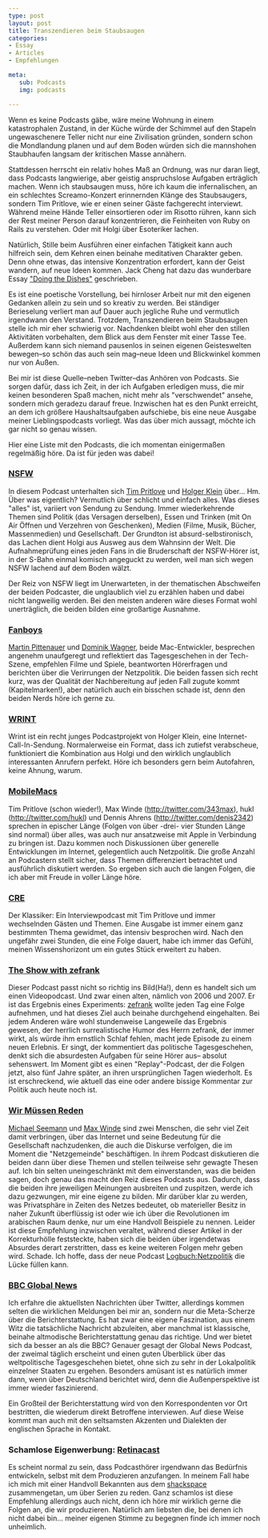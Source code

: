 ```yaml
---
type: post
layout: post
title: Transzendieren beim Staubsaugen
categories:
- Essay
- Articles
- Empfehlungen

meta:
   sub: Podcasts
   img: podcasts

---
```


Wenn es keine Podcasts gäbe, wäre meine Wohnung in einem katastrophalen Zustand, in der Küche würde der Schimmel auf den Stapeln ungewaschenere Teller nicht nur eine Zivilisation gründen, sondern schon die Mondlandung planen und auf dem Boden würden sich die mannshohen Staubhaufen langsam der kritischen Masse annähern.

Stattdessen herrscht ein relativ hohes Maß an Ordnung, was nur daran liegt, dass Podcasts langwierige, aber geistig anspruchslose Aufgaben erträglich machen. Wenn ich staubsaugen muss, höre ich kaum die infernalischen, an ein schlechtes Screamo-Konzert erinnernden Klänge des Staubsaugers, sondern Tim Pritlove, wie er einen seiner Gäste fachgerecht interviewt. Während meine Hände Teller einsortieren oder im Risotto rühren, kann sich der Rest meiner Person darauf konzentrieren, die Feinheiten von Ruby on Rails zu verstehen. Oder mit Holgi über Esoteriker lachen.

Natürlich, Stille beim Ausführen einer einfachen Tätigkeit kann auch hilfreich sein, dem Kehren einen beinahe meditativen Charakter geben. Denn ohne etwas, das intensive Konzentration erfordert, kann der Geist wandern, auf neue Ideen kommen. Jack Cheng hat dazu das wunderbare Essay ["Doing the Dishes"](http://blog.jackcheng.com/post/2523678727/doing-the-dishes) geschrieben.

Es ist eine poetische Vorstellung, bei hirnloser Arbeit nur mit den eigenen Gedanken allein zu sein und so kreativ zu werden. Bei ständiger Berieselung verliert man auf Dauer auch jegliche Ruhe und vermutlich irgendwann den Verstand. Trotzdem, Transzendieren beim Staubsaugen stelle ich mir eher schwierig vor. Nachdenken bleibt wohl eher den stillen Aktivitäten vorbehalten, dem Blick aus dem Fenster mit einer Tasse Tee. Außerdem kann sich niemand pausenlos in seinen eigenen Geisteswelten bewegen–so schön das auch sein mag–neue Ideen und Blickwinkel kommen nur von Außen.

Bei mir ist diese Quelle–neben Twitter–das Anhören von Podcasts. Sie sorgen dafür, dass ich Zeit, in der ich Aufgaben erledigen muss, die mir keinen besonderen Spaß machen, nicht mehr als "verschwendet" ansehe, sondern mich geradezu darauf freue. Inzwischen hat es den Punkt erreicht, an dem ich größere Haushaltsaufgaben aufschiebe, bis eine neue Ausgabe meiner Lieblingspodcasts vorliegt. Was das über mich aussagt, möchte ich gar nicht so genau wissen.


Hier eine Liste mit den Podcasts, die ich momentan einigermaßen regelmäßig höre. Da ist für jeden was dabei!


### [NSFW](http://not-safe-for-work.de)

In diesem Podcast unterhalten sich [Tim Pritlove](http://twitter.com/timpritlove) und [Holger Klein](http://twitter.com/holgi) über... Hm. Über was eigentlich? Vermutlich über schlicht und einfach alles. Was dieses "alles" ist, variiert von Sendung zu Sendung. Immer wiederkehrende Themen sind Politik (das Versagen derselben), Essen und Trinken (mit On Air Öffnen und Verzehren von Geschenken), Medien (Filme, Musik, Bücher, Massenmedien) und Gesellschaft. Der Grundton ist absurd-selbstironisch, das Lachen dient Holgi aus Ausweg aus dem Wahnsinn der Welt. Die Aufnahmeprüfung eines jeden Fans in die Bruderschaft der NSFW-Hörer ist, in der S-Bahn einmal komisch angeguckt zu werden, weil man sich wegen NSFW lachend auf dem Boden wälzt.

Der Reiz von NSFW liegt im Unerwarteten, in der thematischen Abschweifen der beiden Podcaster, die unglaublich viel zu erzählen haben und dabei nicht langweilig werden. Bei den meisten anderen wäre dieses Format wohl unerträglich, die beiden  bilden eine großartige Ausnahme.

### [Fanboys](http://fanboyspodcast.org)

[Martin Pittenauer](http://twitter.com/map) und [Dominik Wagner](http://twitter.com/monkeydom), beide Mac-Entwickler, besprechen angenehm unaufgeregt und reflektiert das Tagesgeschehen in der Tech-Szene, empfehlen Filme und Spiele, beantworten Hörerfragen und berichten über die Verirrungen der Netzpolitik. Die beiden fassen sich recht kurz, was der Qualität der Nachbereitung auf jeden Fall zugute kommt (Kapitelmarken!), aber natürlich auch ein bisschen schade ist, denn den beiden Nerds höre ich gerne zu.

### [WRINT](http://wrint.de)

Wrint ist ein recht junges Podcastprojekt von Holger Klein, eine Internet-Call-In-Sendung. Normalerweise ein Format, dass ich zutiefst verabscheue, funktioniert die Kombination aus Holgi und den wirklich unglaublich interessanten Anrufern perfekt. Höre ich besonders gern beim Autofahren, keine Ahnung, warum.

### [MobileMacs](http://mobilemacs.de)

Tim Pritlove (schon wieder!), Max Winde (http://twitter.com/343max), hukl (http://twitter.com/hukl) und Dennis Ahrens (http://twitter.com/denis2342) sprechen in epischer Länge (Folgen von über -drei- vier Stunden Länge sind normal) über alles, was auch nur ansatzweise mit Apple in Verbindung zu bringen ist. Dazu kommen noch Diskussionen über generelle Entwicklungen im Internet, gelegentlich auch Netzpolitik. Die große Anzahl an Podcastern stellt sicher, dass Themen differenziert betrachtet und ausführlich diskutiert werden. So ergeben sich auch die langen Folgen, die ich aber mit Freude in voller Länge höre. 

### [CRE](http://chaosradio.ccc.de/chaosradio_express.html)

Der Klassiker: Ein Interviewpodcast mit Tim Pritlove und immer wechselnden Gästen und Themen. Eine Ausgabe ist immer einem ganz bestimmten Thema gewidmet, das intensiv besprochen wird. Nach den ungefähr zwei Stunden, die eine Folge dauert, habe ich immer das Gefühl, meinen Wissenshorizont um ein gutes Stück erweitert zu haben.

### [The Show with zefrank](http://www.zefrank.com/theshow/)

Dieser Podcast passt nicht so richtig ins Bild(Ha!), denn es handelt sich um einen Videopodcast. Und zwar einen alten, nämlich von 2006 und 2007. Er ist das Ergebnis eines Experiments: [zefrank](http://twitter.com/zefrank) wollte jeden Tag eine Folge aufnehmen, und hat dieses Ziel auch beinahe durchgehend eingehalten. Bei jedem Anderen wäre wohl stundenweise Langeweile das Ergebnis gewesen, der herrlich surrealistische Humor des Herrn zefrank, der immer wirkt, als würde ihm ernstlich Schlaf fehlen, macht jede Episode zu einem neuen Erlebnis. Er singt, der kommentiert das politische Tagesgeschehen, denkt sich die absurdesten Aufgaben für seine Hörer aus– absolut sehenswert. Im Moment gibt es einen "Replay"-Podcast, der die Folgen jetzt, also fünf Jahre später, an ihren ursprünglichen Tagen wiederholt. Es ist erschreckend, wie aktuell das eine oder andere bissige Kommentar zur Politik auch heute noch ist.


### [Wir Müssen Reden](http://wir.muessenreden.de)

[Michael Seemann](http://twitter.com/mspro) und [Max Winde](http://twitter.com/343max) sind zwei Menschen, die sehr viel Zeit damit verbringen, über das Internet und seine Bedeutung für die Gesellschaft nachzudenken, die auch die Diskurse verfolgen, die im Moment die "Netzgemeinde" beschäftigen. In ihrem Podcast diskutieren die beiden dann über diese Themen und stellen teilweise sehr gewagte Thesen auf. Ich bin selten uneingeschränkt mit dem einverstanden, was die beiden sagen, doch genau das macht den Reiz dieses Podcasts aus. Dadurch, dass die beiden ihre jeweiligen Meinungen ausbreiten und zuspitzen, werde ich dazu gezwungen, mir eine eigene zu bilden. Mir darüber klar zu werden, was Privatsphäre in Zeiten des Netzes bedeutet, ob materieller Besitz in naher Zukunft überflüssig ist oder wie ich über die Revolutionen im arabischen Raum denke, nur um eine Handvoll Beispiele zu nennen. Leider ist diese Empfehlung inzwischen veraltet, während dieser Artikel in der Korrekturhölle feststeckte, haben sich die beiden über irgendetwas Absurdes derart zerstritten, dass es keine weiteren Folgen mehr geben wird. Schade. Ich hoffe, dass der neue Podcast [Logbuch:Netzpolitik](http://logbuch-netzpolitik.de/) die Lücke füllen kann.

### [BBC Global News](http://www.bbc.co.uk/podcasts/series/globalnews)

Ich erfahre die aktuellsten Nachrichten über Twitter, allerdings kommen selten die wirklichen Meldungen bei mir an, sondern nur die Meta-Scherze über die Berichterstattung. Es hat zwar eine eigene Faszination, aus einem Witz die tatsächliche Nachricht abzuleiten, aber manchmal ist klassische, beinahe altmodische Berichterstattung genau das richtige. Und wer bietet sich da besser an als die BBC? Genauer gesagt der Global News Podcast, der zweimal täglich erscheint und einen guten Überblick über das weltpolitische Tagesgeschehen bietet, ohne sich zu sehr in der Lokalpolitik einzelner Staaten zu ergehen. Besonders amüsant ist es natürlich immer dann, wenn über Deutschland berichtet wird, denn die Außenperspektive ist immer wieder faszinierend. 

Ein Großteil der Berichterstattung wird von den Korrespondenten vor Ort bestritten, die wiederum direkt Betroffene interviewen. Auf diese Weise kommt man auch mit den seltsamsten Akzenten und Dialekten der englischen Sprache in Kontakt.


### Schamlose Eigenwerbung: [Retinacast](http://retinacast.de)

Es scheint normal zu sein, dass Podcasthörer irgendwann das Bedürfnis entwickeln, selbst mit dem Produzieren anzufangen. In meinem Fall habe ich mich mit einer Handvoll Bekannten aus dem [shackspace](http://shackspace.de) zusammengetan, um über Serien zu reden. Ganz schamlos ist diese Empfehlung allerdings auch nicht, denn ich höre mir wirklich gerne die Folgen an, die wir produzieren. Natürlich am liebsten die, bei denen ich nicht dabei bin… meiner eigenen Stimme zu begegnen finde ich immer noch unheimlich.
